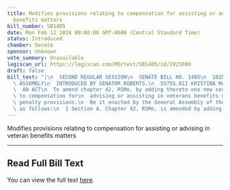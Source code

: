 ```yaml
---
title: Modifies provisions relating to compensation for assisting or advising in veteran
  benefits matters
bill_number: SB1405
date: Mon Feb 12 2024 00:00:00 GMT-0600 (Central Standard Time)
status: Introduced
chamber: Senate
sponsor: Unknown
vote_summary: Unavailable
legiscan_url: https://legiscan.com/MO/text/SB1405/id/2925080
draft: false
bill_text: "|\n  SECOND REGULAR SESSION\n  SENATE BILL NO. 1405\n  102ND GENERA L\
  \ ASSEMBLY\n  INTRODUCED BY SENATOR ROBERTS.\n  5575S.01I KRISTINA MARTIN, Secretary\n\
  \  AN ACT\n  To amend chapter 42, RSMo, by adding thereto one new section relating\
  \ to compensation for\n  advising or assisting in veterans benefits matters, with\
  \ penalty provisions.\n  Be it enacted by the General Assembly of the State of Missouri,\
  \ as follows:\n  1 Section A. Chapter 42, RSMo, is amended by adding thereto"
---
```

Modifies provisions relating to compensation for assisting or advising in veteran benefits matters

---

## Read Full Bill Text

You can view the full text [here](https://legiscan.com/MO/text/SB1405/id/2925080).
